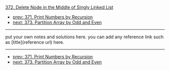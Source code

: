 [372. Delete Node in the Middle of Singly Linked List](http://www.lintcode.com/problem/delete-node-in-the-middle-of-singly-linked-list)

- [prev: 371. Print Numbers by Recursion](371-print-numbers-by-recursion.md)
- [next: 373. Partition Array by Odd and Even](373-partition-array-by-odd-and-even.md)

---

put your own notes and solutions here.
you can add any reference link such as [title](reference url) here.

---

- [prev: 371. Print Numbers by Recursion](371-print-numbers-by-recursion.md)
- [next: 373. Partition Array by Odd and Even](373-partition-array-by-odd-and-even.md)
